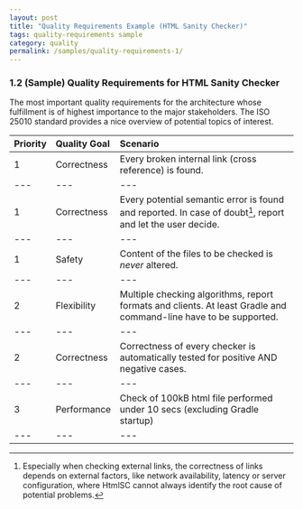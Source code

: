 ```yaml
---
layout: post
title: "Quality Requirements Example (HTML Sanity Checker)"
tags: quality-requirements sample 
category: quality
permalink: /samples/quality-requirements-1/
---
```


### 1.2 (Sample) Quality Requirements for HTML Sanity Checker

<div class="arc42-help" markdown="1">
The most important quality requirements for the architecture whose fulfillment is of highest importance to the major stakeholders. 
The ISO 25010 standard provides a nice overview of potential topics of interest.

</div>


| Priority | Quality Goal |Scenario                                               |
|---|:---|:---|
| 1        | Correctness  |Every broken internal link (cross reference) is found. |
|---|---|---|
| 1        | Correctness  |Every potential semantic error is found and reported. In case of doubt[^doubt], report and let the user decide.  |
|---|---|---|
| 1        | Safety       |Content of the files to be checked is _never_ altered. |
|---|---|---|
| 2        | Flexibility  |Multiple checking algorithms, report formats and clients. At least Gradle and command-line have to be supported.|
|---|---|---|
| 2        | Correctness  |Correctness of every checker is automatically tested for positive AND negative cases.|
|---|---|---|
| 3        | Performance  |Check of 100kB html file performed under 10 secs (excluding Gradle startup)|
|---|---|---|

[^doubt]: Especially when checking external links, the correctness of links depends on external factors, like network availability, latency or server configuration, where HtmlSC cannot always identify the root cause of potential problems.